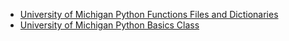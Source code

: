 - [University of Michigan Python Functions Files and Dictionaries](https://github.com/SDSteele/UoM-Python_Functions_Files_and_Dictionaries)
- [University of Michigan Python Basics Class](https://github.com/SDSteele/Uni-of-Michigan-Python-Basics-Class)
